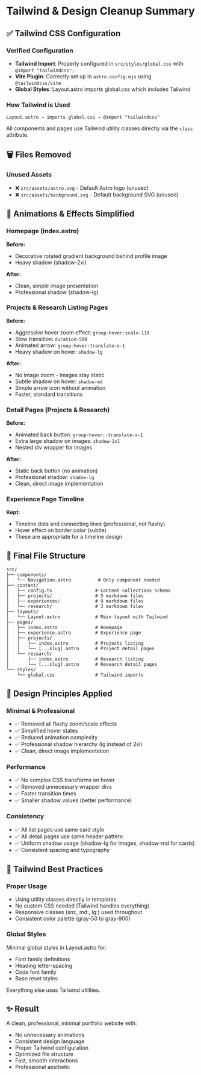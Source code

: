 # Tailwind & Design Cleanup Summary

## ✅ Tailwind CSS Configuration

### Verified Configuration
- **Tailwind Import**: Properly configured in `src/styles/global.css` with `@import "tailwindcss";`
- **Vite Plugin**: Correctly set up in `astro.config.mjs` using `@tailwindcss/vite`
- **Global Styles**: Layout.astro imports global.css which includes Tailwind

### How Tailwind is Used
```
Layout.astro → imports global.css → @import "tailwindcss"
```

All components and pages use Tailwind utility classes directly via the `class` attribute.

## 🗑️ Files Removed

### Unused Assets
- ❌ `src/assets/astro.svg` - Default Astro logo (unused)
- ❌ `src/assets/background.svg` - Default background SVG (unused)

## 🎨 Animations & Effects Simplified

### Homepage (index.astro)
**Before:**
- Decorative rotated gradient background behind profile image
- Heavy shadow (shadow-2xl)

**After:**
- Clean, simple image presentation
- Professional shadow (shadow-lg)

### Projects & Research Listing Pages
**Before:**
- Aggressive hover zoom effect: `group-hover:scale-110`
- Slow transition: `duration-500`
- Animated arrow: `group-hover:translate-x-1`
- Heavy shadow on hover: `shadow-lg`

**After:**
- No image zoom - images stay static
- Subtle shadow on hover: `shadow-md`
- Simple arrow icon without animation
- Faster, standard transitions

### Detail Pages (Projects & Research)
**Before:**
- Animated back button: `group-hover:-translate-x-1`
- Extra large shadow on images: `shadow-2xl`
- Nested div wrapper for images

**After:**
- Static back button (no animation)
- Professional shadow: `shadow-lg`
- Clean, direct image implementation

### Experience Page Timeline
**Kept:**
- Timeline dots and connecting lines (professional, not flashy)
- Hover effect on border color (subtle)
- These are appropriate for a timeline design

## 📁 Final File Structure

```
src/
├── components/
│   └── Navigation.astro          # Only component needed
├── content/
│   ├── config.ts                # Content collections schema
│   ├── projects/                # 5 markdown files
│   ├── experiences/             # 9 markdown files
│   └── research/                # 3 markdown files
├── layouts/
│   └── Layout.astro             # Main layout with Tailwind
├── pages/
│   ├── index.astro              # Homepage
│   ├── experience.astro         # Experience page
│   ├── projects/
│   │   ├── index.astro          # Projects listing
│   │   └── [...slug].astro      # Project detail pages
│   └── research/
│       ├── index.astro          # Research listing
│       └── [...slug].astro      # Research detail pages
└── styles/
    └── global.css               # Tailwind imports
```

## 🎯 Design Principles Applied

### Minimal & Professional
- ✅ Removed all flashy zoom/scale effects
- ✅ Simplified hover states
- ✅ Reduced animation complexity
- ✅ Professional shadow hierarchy (lg instead of 2xl)
- ✅ Clean, direct image implementation

### Performance
- ✅ No complex CSS transforms on hover
- ✅ Removed unnecessary wrapper divs
- ✅ Faster transition times
- ✅ Smaller shadow values (better performance)

### Consistency
- ✅ All list pages use same card style
- ✅ All detail pages use same header pattern
- ✅ Uniform shadow usage (shadow-lg for images, shadow-md for cards)
- ✅ Consistent spacing and typography

## 🔧 Tailwind Best Practices

### Proper Usage
- Using utility classes directly in templates
- No custom CSS needed (Tailwind handles everything)
- Responsive classes (sm:, md:, lg:) used throughout
- Consistent color palette (gray-50 to gray-900)

### Global Styles
Minimal global styles in Layout.astro for:
- Font family definitions
- Heading letter-spacing
- Code font family
- Base reset styles

Everything else uses Tailwind utilities.

## ✨ Result

A clean, professional, minimal portfolio website with:
- No unnecessary animations
- Consistent design language
- Proper Tailwind configuration
- Optimized file structure
- Fast, smooth interactions
- Professional aesthetic
